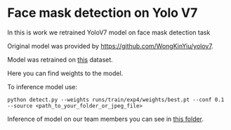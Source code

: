 # Face mask detection on Yolo V7
 In this is work we retrained YoloV7 model on face mask detection task

Original model was provided by https://github.com/WongKinYiu/yolov7.

Model was retrained on [this](https://www.kaggle.com/datasets/andrewmvd/face-mask-detection?resource=download) dataset.

Here you can find weights to the model.

To inference model use:
``` shell
python detect.py --weights runs/train/exp4/weights/best.pt --conf 0.1 --source <path_to_your_folder_or_jpeg_file>
```
Inference of model on our team members you can see in [this folder](inference_on_our_team_members).
